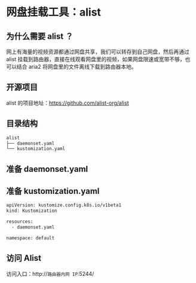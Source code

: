# 网盘挂载工具：alist

## 为什么需要 alist ？

网上有海量的视频资源都通过网盘共享，我们可以转存到自己网盘，然后再通过 alist 挂载到路由器，直接在线观看网盘里的视频，如果网盘限速或宽带不够，也可以结合 aria2 将网盘里的文件离线下载到路由器本地。

## 开源项目

alist 的项目地址：https://github.com/alist-org/alist

## 目录结构

```txt
alist
├── daemonset.yaml
└── kustomization.yaml
```

## 准备 daemonset.yaml

<FileBlock showLineNumbers title="daemonset.yaml" file="home-network/alist.yaml" />

## 准备 kustomization.yaml

```txt
apiVersion: kustomize.config.k8s.io/v1beta1
kind: Kustomization

resources:
  - daemonset.yaml

namespace: default
```

## 访问 Alist

访问入口：http://`路由器内网 IP`:5244/
